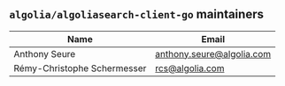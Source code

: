 ## `algolia/algoliasearch-client-go` maintainers

| Name                         | Email                     |
|------------------------------|---------------------------|
| Anthony Seure                | anthony.seure@algolia.com |
| Rémy-Christophe Schermesser | rcs@algolia.com           |
